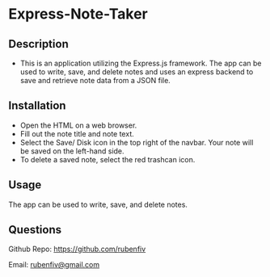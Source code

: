 # Express-Note-Taker

## Description 

  * This is an application utilizing the Express.js framework. The app can be used to write, save, and delete notes and uses an express backend to save and retrieve note data from a JSON file.
  
## Installation

   * Open the HTML on a web browser.
   * Fill out the note title and note text.
   * Select the Save/ Disk icon in the top right of the navbar. Your note will be saved on the left-hand side.
   * To delete a saved note, select the red trashcan icon.

## Usage 

  The app can be used to write, save, and delete notes.

## Questions

Github Repo: https://github.com/rubenfiv

Email: rubenfiv@gmail.com
